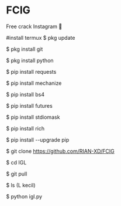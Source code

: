 # FCIG
Free crack Instagram 🤫

#install termux 
$ pkg update

$ pkg install git

$ pkg install python

$ pip install requests

$ pip install mechanize

$ pip install bs4

$ pip install futures

$ pip install stdiomask

$ pip install rich

$ pip install --upgrade pip

$ git clone https://github.com/RIAN-XD/FCIG

$ cd IGL

$ git pull

$ ls (L kecil)

$ python igl.py
